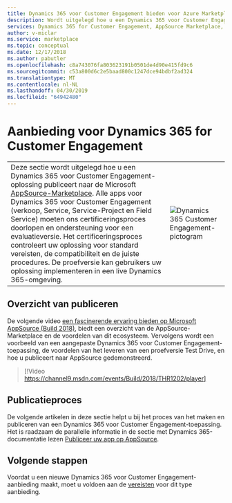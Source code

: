 ```yaml
---
title: Dynamics 365 voor Customer Engagement bieden voor Azure Marketplace
description: Wordt uitgelegd hoe u een Dynamics 365 voor Customer Engagement-aanbieding voor de AppSource-Marketplace maakt met behulp van de Cloud Partner-Portal.
services: Dynamics 365 for Customer Engagement, AppSource Marketplace, Cloud Partner Portal,
author: v-miclar
ms.service: marketplace
ms.topic: conceptual
ms.date: 12/17/2018
ms.author: pabutler
ms.openlocfilehash: c8a743076fa803623191b0501de4d90e415fd9c6
ms.sourcegitcommit: c53a800d6c2e5baad800c1247dce94bdbf2ad324
ms.translationtype: MT
ms.contentlocale: nl-NL
ms.lasthandoff: 04/30/2019
ms.locfileid: "64942480"
---
```

# <a name="dynamics-365-for-customer-engagement-offer"></a>Aanbieding voor Dynamics 365 for Customer Engagement

|     |     |
| --- | --- |
| <div style="font-size:1em"> Deze sectie wordt uitgelegd hoe u een Dynamics 365 voor Customer Engagement-oplossing publiceert naar de Microsoft [AppSource-Marketplace](https://appsource.microsoft.com). Alle apps voor Dynamics 365 voor Customer Engagement (verkoop, Service, Service-Project en Field Service) moeten ons certificeringsproces doorlopen en ondersteuning voor een evaluatieversie. Het certificeringsproces controleert uw oplossing voor standard vereisten, de compatibiliteit en de juiste procedures. De proefversie kan gebruikers uw oplossing implementeren in een live Dynamics 365-omgeving. </div>|  ![Dynamics 365 Customer Engagement-pictogram](./media/dynce-icon1.png)  |


## <a name="publishing-overview"></a>Overzicht van publiceren

De volgende video [een fascinerende ervaring bieden op Microsoft AppSource (Build 2018)](https://www.youtube.com/watch?v=WWBFuNHC0J4), biedt een overzicht van de AppSource-Marketplace en de voordelen van dit ecosysteem. Vervolgens wordt een voorbeeld van een aangepaste Dynamics 365 voor Customer Engagement-toepassing, de voordelen van het leveren van een proefversie Test Drive, en hoe u publiceert naar AppSource gedemonstreerd.

> [!Video https://channel9.msdn.com/events/Build/2018/THR1202/player]


## <a name="publishing-process"></a>Publicatieproces

De volgende artikelen in deze sectie helpt u bij het proces van het maken en publiceren van een Dynamics 365 voor Customer Engagement-toepassing.  Het is raadzaam de parallelle informatie in de sectie met Dynamics 365-documentatie lezen [Publiceer uw app op AppSource](https://docs.microsoft.com/dynamics365/customer-engagement/developer/publish-app-appsource).


## <a name="next-steps"></a>Volgende stappen

Voordat u een nieuwe Dynamics 365 voor Customer Engagement-aanbieding maakt, moet u voldoen aan de [vereisten](./cpp-prerequisites.md) voor dit type aanbieding.  
